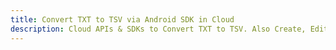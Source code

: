 ---title: Convert TXT to TSV via Android SDK in Clouddescription: Cloud APIs & SDKs to Convert TXT to TSV. Also Create, Edit & Render Microsoft Word & OpenOffice documents in the Cloud.---